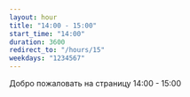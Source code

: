 ```yaml
---
layout: hour
title: "14:00 - 15:00"
start_time: "14:00"
duration: 3600
redirect_to: "/hours/15"
weekdays: "1234567"
---
```


<!-- Содержимое для отображения в 14:00 - 15:00 -->
<p>Добро пожаловать на страницу 14:00 - 15:00</p>
